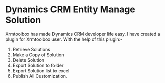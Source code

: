 # Dynamics CRM Entity Manage Solution
Xrmtoolbox has made Dynamics CRM developer life easy.
I have created a plugin for Xrmtoolbox user.
With the help of this plugin:-

1. Retrieve Solutions
2. Make a Copy of Solution
3. Delete Solution
4. Export Solution to folder 
5. Export Solution list to excel 
6. Publish All Customization.


 
